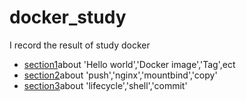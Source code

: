 # docker_study
I record the result of study docker

- [section1](https://github.com/hyuraku/docker_study/blob/master/notebook/section1.md)about 'Hello world','Docker image','Tag',ect
- [section2](https://github.com/hyuraku/docker_study/blob/master/notebook/section2.md)about 'push','nginx','mountbind','copy'
- [section3](https://github.com/hyuraku/docker_study/blob/master/notebook/section3.md)about 'lifecycle','shell','commit'
